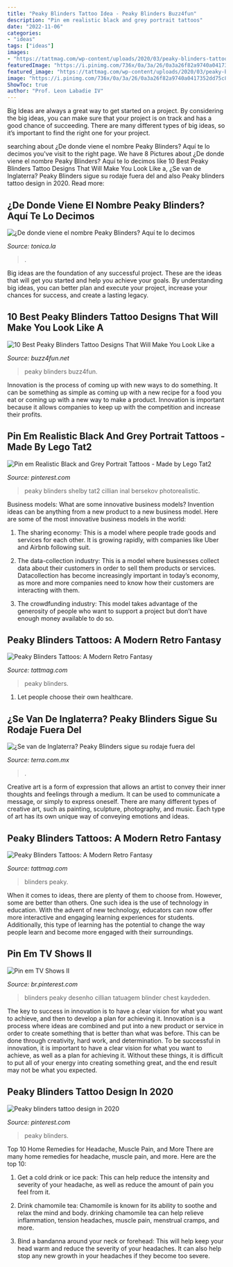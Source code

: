 ```yaml
---
title: "Peaky Blinders Tattoo Idea - Peaky Blinders Buzz4fun"
description: "Pin em realistic black and grey portrait tattoos"
date: "2022-11-06"
categories:
- "ideas"
tags: ["ideas"]
images:
- "https://tattmag.com/wp-content/uploads/2020/03/peaky-blinders-tattoo-189.jpg"
featuredImage: "https://i.pinimg.com/736x/0a/3a/26/0a3a26f82a9740a0417352dd75c83b4c.jpg"
featured_image: "https://tattmag.com/wp-content/uploads/2020/03/peaky-blinders-tattoo-189.jpg"
image: "https://i.pinimg.com/736x/0a/3a/26/0a3a26f82a9740a0417352dd75c83b4c.jpg"
ShowToc: true
author: "Prof. Leon Labadie IV"
---
```



Big Ideas are always a great way to get started on a project. By considering the big ideas, you can make sure that your project is on track and has a good chance of succeeding. There are many different types of big ideas, so it’s important to find the right one for your project.

	

		
searching about ¿De donde viene el nombre Peaky Blinders? Aquí te lo decimos you've visit to the right page. We have 8 Pictures about ¿De donde viene el nombre Peaky Blinders? Aquí te lo decimos like 10 Best Peaky Blinders Tattoo Designs That Will Make You Look Like a, ¿Se van de Inglaterra? Peaky Blinders sigue su rodaje fuera del and also Peaky blinders tattoo design in 2020. Read more:
		
    
## ¿De Donde Viene El Nombre Peaky Blinders? Aquí Te Lo Decimos

<img loading=lazy src="https://www.tonica.la/__export/1570652757932/sites/debate/img/2019/10/09/peaky_blinders_7_1.jpg_393767600.jpg" onerror="this.onerror=null;this.src='https://tse3.mm.bing.net/th?id=OIP.xYv1YQ8zvnltWz4NHlGG1gHaE7&amp;pid=15.1';" alt="¿De donde viene el nombre Peaky Blinders? Aquí te lo decimos">

_Source: tonica.la_

>. 

	

Big ideas are the foundation of any successful project. These are the ideas that will get you started and help you achieve your goals. By understanding big ideas, you can better plan and execute your project, increase your chances for success, and create a lasting legacy.

    
## 10 Best Peaky Blinders Tattoo Designs That Will Make You Look Like A

<img loading=lazy src="https://buzz4fun.net/wp-content/uploads/2019/07/tomy-shelby-tattoo.jpg" onerror="this.onerror=null;this.src='https://tse2.mm.bing.net/th?id=OIP.FV34SW4g1u4IZPSDAUTLhAHaHa&amp;pid=15.1';" alt="10 Best Peaky Blinders Tattoo Designs That Will Make You Look Like a">

_Source: buzz4fun.net_

>peaky blinders buzz4fun. 

	

Innovation is the process of coming up with new ways to do something. It can be something as simple as coming up with a new recipe for a food you eat or coming up with a new way to make a product. Innovation is important because it allows companies to keep up with the competition and increase their profits.

    
## Pin Em Realistic Black And Grey Portrait Tattoos - Made By Lego Tat2

<img loading=lazy src="https://i.pinimg.com/736x/79/0a/17/790a1763ecafd0d5d42adbb5b47d1ff5.jpg" onerror="this.onerror=null;this.src='https://tse1.mm.bing.net/th?id=OIP.o7z-NFdCgG-8PfIbvWTV0AHaLH&amp;pid=15.1';" alt="Pin em Realistic Black and Grey Portrait Tattoos - Made by Lego Tat2">

_Source: pinterest.com_

>peaky blinders shelby tat2 cillian inal bersekov photorealistic. 

	

Business models: What are some innovative business models?
Invention ideas can be anything from a new product to a new business model. Here are some of the most innovative business models in the world:
1. The sharing economy: This is a model where people trade goods and services for each other. It is growing rapidly, with companies like Uber and Airbnb following suit.

2. The data-collection industry: This is a model where businesses collect data about their customers in order to sell them products or services. Datacollection has become increasingly important in today’s economy, as more and more companies need to know how their customers are interacting with them.

3. The crowdfunding industry: This model takes advantage of the generosity of people who want to support a project but don’t have enough money available to do so.

    
## Peaky Blinders Tattoos: A Modern Retro Fantasy

<img loading=lazy src="https://tattmag.com/wp-content/uploads/2020/03/peaky-blinders-tattoo-189.jpg" onerror="this.onerror=null;this.src='https://tse4.mm.bing.net/th?id=OIP.Vfr3D-Wt-6Jo8Z2g2_MX6gHaHa&amp;pid=15.1';" alt="Peaky Blinders Tattoos: A Modern Retro Fantasy">

_Source: tattmag.com_

>peaky blinders. 

	

1. Let people choose their own healthcare.

    
## ¿Se Van De Inglaterra? Peaky Blinders Sigue Su Rodaje Fuera Del

<img loading=lazy src="https://www.terra.com.mx/u/fotografias/m/2021/1/22/f1280x720-13862_145537_5534.jpg" onerror="this.onerror=null;this.src='https://tse2.mm.bing.net/th?id=OIP.47SuCdstpqA68chuDC5-kgHaEK&amp;pid=15.1';" alt="¿Se van de Inglaterra? Peaky Blinders sigue su rodaje fuera del">

_Source: terra.com.mx_

>. 

	

Creative art is a form of expression that allows an artist to convey their inner thoughts and feelings through a medium. It can be used to communicate a message, or simply to express oneself. There are many different types of creative art, such as painting, sculpture, photography, and music. Each type of art has its own unique way of conveying emotions and ideas.

    
## Peaky Blinders Tattoos: A Modern Retro Fantasy

<img loading=lazy src="https://tattmag.com/wp-content/uploads/2020/03/peaky-blinders-tattoo-34-1024x1024.jpg" onerror="this.onerror=null;this.src='https://tse2.mm.bing.net/th?id=OIP.UM1YKrQNwygoLUKqPD2hmQHaHa&amp;pid=15.1';" alt="Peaky Blinders Tattoos: A Modern Retro Fantasy">

_Source: tattmag.com_

>blinders peaky. 

	

When it comes to ideas, there are plenty of them to choose from. However, some are better than others. One such idea is the use of technology in education. With the advent of new technology, educators can now offer more interactive and engaging learning experiences for students. Additionally, this type of learning has the potential to change the way people learn and become more engaged with their surroundings.

    
## Pin Em TV Shows II

<img loading=lazy src="https://i.pinimg.com/736x/0a/3a/26/0a3a26f82a9740a0417352dd75c83b4c.jpg" onerror="this.onerror=null;this.src='https://tse2.mm.bing.net/th?id=OIP.rpp9rFxkUxFgzszQb_M7qgHaLc&amp;pid=15.1';" alt="Pin em TV Shows II">

_Source: br.pinterest.com_

>blinders peaky desenho cillian tatuagem blinder chest kaydeden. 

	

The key to success in innovation is to have a clear vision for what you want to achieve, and then to develop a plan for achieving it.
Innovation is a process where ideas are combined and put into a new product or service in order to create something that is better than what was before. This can be done through creativity, hard work, and determination. To be successful in innovation, it is important to have a clear vision for what you want to achieve, as well as a plan for achieving it. Without these things, it is difficult to put all of your energy into creating something great, and the end result may not be what you expected.

    
## Peaky Blinders Tattoo Design In 2020

<img loading=lazy src="https://i.pinimg.com/736x/7d/35/28/7d35289f5f54e5101afbbb87b376aa39.jpg" onerror="this.onerror=null;this.src='https://tse4.mm.bing.net/th?id=OIP.RKyEw6Ql9hk3Fe94kfRtkAHaIc&amp;pid=15.1';" alt="Peaky blinders tattoo design in 2020">

_Source: pinterest.com_

>peaky blinders. 

	

Top 10 Home Remedies for Headache, Muscle Pain, and More
There are many home remedies for headache, muscle pain, and more. Here are the top 10:
1. Get a cold drink or ice pack: This can help reduce the intensity and severity of your headache, as well as reduce the amount of pain you feel from it.

2. Drink chamomile tea: Chamomile is known for its ability to soothe and relax the mind and body. drinking chamomile tea can help relieve inflammation, tension headaches, muscle pain, menstrual cramps, and more.

3. Bind a bandanna around your neck or forehead: This will help keep your head warm and reduce the severity of your headaches. It can also help stop any new growth in your headaches if they become too severe.


